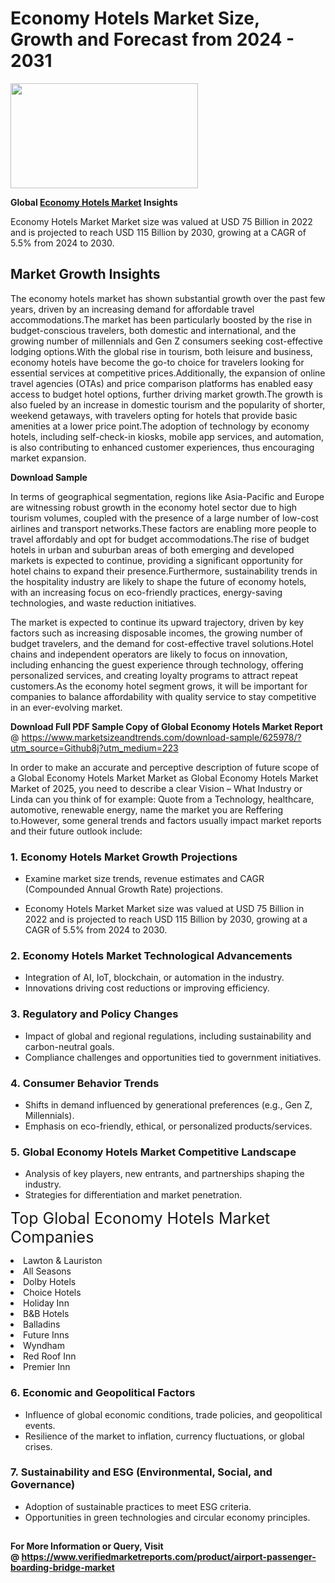 <H1>Economy Hotels Market Size, Growth and Forecast from 2024 - 2031</H1><img class="aligncenter size-medium wp-image-584254" src="https://thirdeyenews.in/wp-content/uploads/2024/09/Global-Market-Research-300x168.jpeg" alt="" width="300" height="168" /><p><strong>Global&nbsp;<a href="https://www.marketsizeandtrends.com/download-sample/625978/?utm_source=Github8j?utm_medium=223">Economy Hotels Market</a> Insights</strong></p><p>Economy Hotels Market Market size was valued at USD 75 Billion in 2022 and is projected to reach USD 115 Billion by 2030, growing at a CAGR of 5.5% from 2024 to 2030.</p><p><h2>Market Growth Insights</h2> <p>The economy hotels market has shown substantial growth over the past few years, driven by an increasing demand for affordable travel accommodations.The market has been particularly boosted by the rise in budget-conscious travelers, both domestic and international, and the growing number of millennials and Gen Z consumers seeking cost-effective lodging options.With the global rise in tourism, both leisure and business, economy hotels have become the go-to choice for travelers looking for essential services at competitive prices.Additionally, the expansion of online travel agencies (OTAs) and price comparison platforms has enabled easy access to budget hotel options, further driving market growth.The growth is also fueled by an increase in domestic tourism and the popularity of shorter, weekend getaways, with travelers opting for hotels that provide basic amenities at a lower price point.The adoption of technology by economy hotels, including self-check-in kiosks, mobile app services, and automation, is also contributing to enhanced customer experiences, thus encouraging market expansion.</p> <p><strong>Download Sample</strong></p> <p>In terms of geographical segmentation, regions like Asia-Pacific and Europe are witnessing robust growth in the economy hotel sector due to high tourism volumes, coupled with the presence of a large number of low-cost airlines and transport networks.These factors are enabling more people to travel affordably and opt for budget accommodations.The rise of budget hotels in urban and suburban areas of both emerging and developed markets is expected to continue, providing a significant opportunity for hotel chains to expand their presence.Furthermore, sustainability trends in the hospitality industry are likely to shape the future of economy hotels, with an increasing focus on eco-friendly practices, energy-saving technologies, and waste reduction initiatives.<p>The market is expected to continue its upward trajectory, driven by key factors such as increasing disposable incomes, the growing number of budget travelers, and the demand for cost-effective travel solutions.Hotel chains and independent operators are likely to focus on innovation, including enhancing the guest experience through technology, offering personalized services, and creating loyalty programs to attract repeat customers.As the economy hotel segment grows, it will be important for companies to balance affordability with quality service to stay competitive in an ever-evolving market.</p> <p><span class=""><strong>Download Full PDF Sample Copy of Global Economy Hotels Market Report</strong> @ <a href="https://www.marketsizeandtrends.com/download-sample/625978/?utm_source=Github8j?utm_medium=223" target="_blank">https://www.marketsizeandtrends.com/download-sample/625978/?utm_source=Github8j?utm_medium=223</a></span></p><p>In order to make an accurate and perceptive description of future scope of a Global&nbsp;Economy Hotels Market Market as Global&nbsp;Economy Hotels Market Market of 2025, you need to describe a clear Vision &ndash; What Industry or Linda can you think of for example: Quote from a Technology, healthcare, automotive, renewable energy, name the market you are Reffering to.However, some general trends and factors usually impact market reports and their future outlook include:</p><h3>1.&nbsp;<strong>Economy Hotels Market Growth Projections</strong></h3><ul><li>Examine market size trends, revenue estimates and CAGR (Compounded Annual Growth Rate) projections.</li><li><p>Economy Hotels Market Market size was valued at USD 75 Billion in 2022 and is projected to reach USD 115 Billion by 2030, growing at a CAGR of 5.5% from 2024 to 2030.</p></li></ul><h3>2.&nbsp;<strong>Economy Hotels Market Technological Advancements</strong></h3><ul><li>Integration of AI, IoT, blockchain, or automation in the industry.</li><li>Innovations driving cost reductions or improving efficiency.</li></ul><h3>3.&nbsp;<strong>Regulatory and Policy Changes</strong></h3><ul><li>Impact of global and regional regulations, including sustainability and carbon-neutral goals.</li><li>Compliance challenges and opportunities tied to government initiatives.</li></ul><h3>4.&nbsp;<strong>Consumer Behavior Trends</strong></h3><ul><li>Shifts in demand influenced by generational preferences (e.g., Gen Z, Millennials).</li><li>Emphasis on eco-friendly, ethical, or personalized products/services.</li></ul><h3>5.&nbsp;<strong>Global Economy Hotels Market Competitive Landscape</strong></h3><ul><li>Analysis of key players, new entrants, and partnerships shaping the industry.</li><li>Strategies for differentiation and market penetration.</li></ul><p data-pm-slice="1 1 []"><span style="color: inherit; font-family: inherit; font-size: 25px;">Top Global Economy Hotels Market Companies</span></p><div class="" data-test-id=""><p><li>Lawton & Lauriston</li><li> All Seasons</li><li> Dolby Hotels</li><li> Choice Hotels</li><li> Holiday Inn</li><li> B&B Hotels</li><li> Balladins</li><li> Future Inns</li><li> Wyndham</li><li> Red Roof Inn</li><li> Premier Inn</li></p></div><h3>6.&nbsp;<strong>Economic and Geopolitical Factors</strong></h3><ul><li>Influence of global economic conditions, trade policies, and geopolitical events.</li><li>Resilience of the market to inflation, currency fluctuations, or global crises.</li></ul><h3>7.&nbsp;<strong>Sustainability and ESG (Environmental, Social, and Governance)</strong></h3><ul><li>Adoption of sustainable practices to meet ESG criteria.</li><li>Opportunities in green technologies and circular economy principles.</li></ul><h2><strong style="font-size: 14px;">For More Information or Query, Visit @&nbsp;</strong><a style="background-color: #ffffff; font-size: 14px;" href="https://www.marketsizeandtrends.com/report/economy-hotels-market/" target="_blank">https://www.verifiedmarketreports.com/product/airport-passenger-boarding-bridge-market</a></h2>